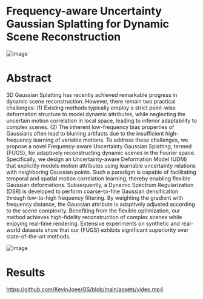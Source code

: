 # Frequency-aware Uncertainty Gaussian Splatting for Dynamic Scene Reconstruction

![image](https://github.com/user-attachments/assets/e1d83227-1d61-4903-bb25-56a35924aa1d)

# Abstract
3D Gaussian Splatting has recently achieved remarkable progress in dynamic scene reconstruction. However, there remain two practical challenges: (1) Existing methods typically employ a strict point-wise deformation structure to model dynamic attributes, while neglecting the uncertain motion correlation in  local space, leading to inferior adaptability to complex scenes. (2) The inherent low-frequency bias properties of Gaussians often lead to blurring artifacts due to the insufficient high-frequency learning of variable motions. To address these challenges, we propose a novel Frequency-aware Uncertainty Gaussian Splatting, termed {FUGS}, for adaptively reconstructing dynamic scenes in the Fourier space. Specifically, we design an Uncertainty-aware Deformation Model (UDM) that explicitly models motion attributes using learnable uncertainty relations with neighboring Gaussian points. Such a paradigm is capable of facilitating temporal and spatial motion correlation learning, thereby enabling flexible Gaussian deformations. Subsequently, a Dynamic Spectrum Regularization (DSR) is developed to perform coarse-to-fine Gaussian densification through low-to-high frequency filtering. By weighting the gradient with frequency distance, the Gaussian attribute is adaptively adjusted according to the scene complexity. Benefiting from the flexible optimization, our method achieves high-fidelity reconstruction of complex scenes while enjoying real-time rendering. Extensive experiments on synthetic and real-world datasets show that our {FUGS} exhibits significant superiority over state-of-the-art methods.

![image](https://github.com/user-attachments/assets/14d7c2cc-de5f-48f7-97e9-f2911f5068e7)

# Results

https://github.com/KevinJoee/GS/blob/main/assets/video.mp4
  

